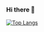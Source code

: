 ### Hi there 👋

[![Top Langs](https://github-readme-stats.vercel.app/api/top-langs/?username=simeiro&theme=vue-dark&show_icons=true&layout=compact)](https://github.com/simeiro/github-readme-stats)

<!--
**simeiro/simeiro** is a ✨ _special_ ✨ repository because its `README.md` (this file) appears on your GitHub profile.

Here are some ideas to get you started:

- 🔭 I’m currently working on ...
- 🌱 I’m currently learning ...
- 👯 I’m looking to collaborate on ...
- 🤔 I’m looking for help with ...
- 💬 Ask me about ...
- 📫 How to reach me: ...
- 😄 Pronouns: ...
- ⚡ Fun fact: ...
-->


